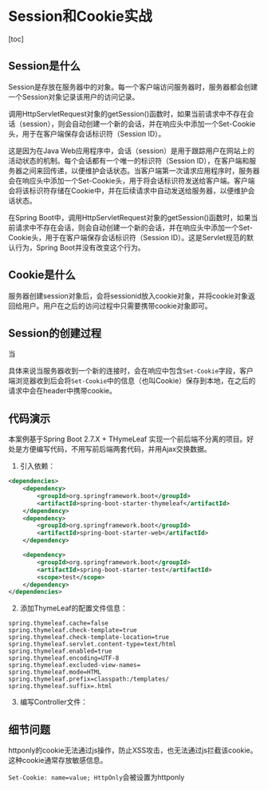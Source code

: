 # Session和Cookie实战

[toc]



## Session是什么

Session是存放在服务器中的对象。每一个客户端访问服务器时，服务器都会创建一个Session对象记录该用户的访问记录。



调用HttpServletRequest对象的getSession()函数时，如果当前请求中不存在会话（session），则会自动创建一个新的会话，并在响应头中添加一个Set-Cookie头，用于在客户端保存会话标识符（Session ID）。

这是因为在Java Web应用程序中，会话（session）是用于跟踪用户在网站上的活动状态的机制。每个会话都有一个唯一的标识符（Session ID），在客户端和服务器之间来回传递，以便维护会话状态。当客户端第一次请求应用程序时，服务器会在响应头中添加一个Set-Cookie头，用于将会话标识符发送给客户端。客户端会将该标识符存储在Cookie中，并在后续请求中自动发送给服务器，以便维护会话状态。

在Spring Boot中，调用HttpServletRequest对象的getSession()函数时，如果当前请求中不存在会话，则会自动创建一个新的会话，并在响应头中添加一个Set-Cookie头，用于在客户端保存会话标识符（Session ID）。这是Servlet规范的默认行为，Spring Boot并没有改变这个行为。



## Cookie是什么

服务器创建session对象后，会将sessionid放入cookie对象，并将cookie对象返回给用户。用户在之后的访问过程中只需要携带cookie对象即可。



## Session的创建过程

当

具体来说当服务器收到一个新的连接时，会在响应中包含`Set-Cookie`字段，客户端浏览器收到后会将`Set-Cookie`中的信息（也叫Cookie）保存到本地，在之后的请求中会在header中携带cookie。

## 代码演示

本案例基于Spring Boot 2.7.X + THymeLeaf 实现一个前后端不分离的项目。好处是方便编写代码，不用写前后端两套代码，并用Ajax交换数据。

1. 引入依赖：

```xml
<dependencies>
    <dependency>
        <groupId>org.springframework.boot</groupId>
        <artifactId>spring-boot-starter-thymeleaf</artifactId>
    </dependency>
    <dependency>
        <groupId>org.springframework.boot</groupId>
        <artifactId>spring-boot-starter-web</artifactId>
    </dependency>

    <dependency>
        <groupId>org.springframework.boot</groupId>
        <artifactId>spring-boot-starter-test</artifactId>
        <scope>test</scope>
    </dependency>
</dependencies>
```



2. 添加ThymeLeaf的配置文件信息：

```properties
spring.thymeleaf.cache=false
spring.thymeleaf.check-template=true
spring.thymeleaf.check-template-location=true
spring.thymeleaf.servlet.content-type=text/html
spring.thymeleaf.enabled=true
spring.thymeleaf.encoding=UTF-8
spring.thymeleaf.excluded-view-names=
spring.thymeleaf.mode=HTML
spring.thymeleaf.prefix=classpath:/templates/
spring.thymeleaf.suffix=.html
```



3. 编写Controller文件：



## 细节问题

httponly的cookie无法通过js操作，防止XSS攻击，也无法通过js拦截该cookie。这种cookie通常存放敏感信息。

`Set-Cookie: name=value; HttpOnly`会被设置为httponly

